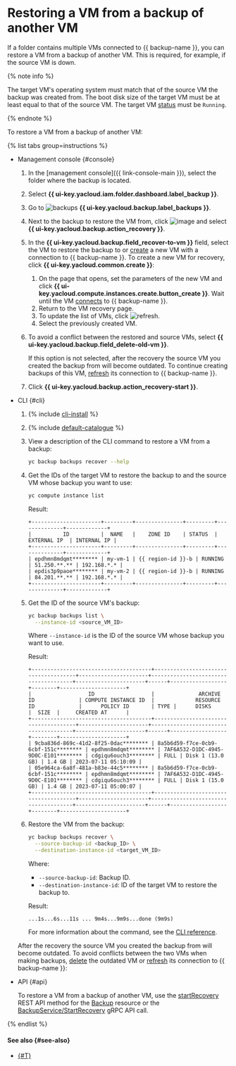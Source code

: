 # Restoring a VM from a backup of another VM

If a folder contains multiple VMs connected to {{ backup-name }}, you can restore a VM from a backup of another VM. This is required, for example, if the source VM is down.

{% note info %}

The target VM's operating system must match that of the source VM the backup was created from. The boot disk size of the target VM must be at least equal to that of the source VM. The target VM [status](../../../compute/concepts/vm-statuses.md#list-of-statuses) must be `Running`.

{% endnote %}

To restore a VM from a backup of another VM:

{% list tabs group=instructions %}

- Management console {#console}

  1. In the [management console]({{ link-console-main }}), select the folder where the backup is located.
  1. Select **{{ ui-key.yacloud.iam.folder.dashboard.label_backup }}**.
  1. Go to ![backups](../../../_assets/console-icons/archive.svg) **{{ ui-key.yacloud.backup.label_backups }}**.
  1. Next to the backup to restore the VM from, click ![image](../../../_assets/console-icons/ellipsis.svg) and select **{{ ui-key.yacloud.backup.action_recovery }}**.
  1. In the **{{ ui-key.yacloud.backup.field_recover-to-vm }}** field, select the VM to restore the backup to or [create](../#connect-vm) a new VM with a connection to {{ backup-name }}. To create a new VM for recovery, click **{{ ui-key.yacloud.common.create }}**:
      1. On the page that opens, set the parameters of the new VM and click **{{ ui-key.yacloud.compute.instances.create.button_create }}**.
          Wait until the VM [connects](../../concepts/vm-connection.md) to {{ backup-name }}.
      1. Return to the VM recovery page.
      1. To update the list of VMs, click ![refresh](../../../_assets/console-icons/arrow-rotate-right.svg).
      1. Select the previously created VM.
  1. To avoid a conflict between the restored and source VMs, select **{{ ui-key.yacloud.backup.field_delete-old-vm }}**.

     If this option is not selected, after the recovery the source VM you created the backup from will become outdated. To continue creating backups of this VM, [refresh](../refresh-connection.md) its connection to {{ backup-name }}.
  1. Click **{{ ui-key.yacloud.backup.action_recovery-start }}**.

- CLI {#cli}

  1. {% include [cli-install](../../../_includes/cli-install.md) %}

  1. {% include [default-catalogue](../../../_includes/default-catalogue.md) %}

  1. View a description of the CLI command to restore a VM from a backup:

     ```bash
     yc backup backups recover --help
     ```

  1. Get the IDs of the target VM to restore the backup to and the source VM whose backup you want to use:

     ```bash
     yc compute instance list
     ```

     Result:

     ```text
     +----------------------+---------+---------------+---------+--------------+-------------+
     |          ID          |  NAME   |    ZONE ID    | STATUS  | EXTERNAL IP  | INTERNAL IP |
     +----------------------+---------+---------------+---------+--------------+-------------+
     | epdhmn8mdqmt******** | my-vm-1 | {{ region-id }}-b | RUNNING | 51.250.**.** | 192.168.*.* |
     | epdis3p9paoe******** | my-vm-2 | {{ region-id }}-b | RUNNING | 84.201.**.** | 192.168.*.* |
     +----------------------+---------+---------------+---------+--------------+-------------+
     ```

  1. Get the ID of the source VM's backup:

     ```bash
     yc backup backups list \
       --instance-id <source_VM_ID>
     ```

     Where `--instance-id` is the ID of the source VM whose backup you want to use.

     Result:

     ```text
     +--------------------------------------+--------------------------------------+----------------------+--------------------------------------+----------------------+------+------------------+--------+---------------------+
     |                  ID                  |              ARCHIVE ID              | COMPUTE INSTANCE ID  |             RESOURCE ID              |      POLICY ID       | TYPE |      DISKS       |  SIZE  |     CREATED AT      |
     +--------------------------------------+--------------------------------------+----------------------+--------------------------------------+----------------------+------+------------------+--------+---------------------+
     | 9cba836d-869c-41d2-8f25-0dac******** | 8a5b6d59-f7ce-0cb9-6cbf-151c******** | epdhmn8mdqmt******** | 7AF6A532-D1DC-4945-9D0C-E101******** | cdgiqu6ouch3******** | FULL | Disk 1 (13.0 GB) | 1.4 GB | 2023-07-11 05:10:09 |
     | 05e964ca-6a8f-481a-b83e-44c5******** | 8a5b6d59-f7ce-0cb9-6cbf-151c******** | epdhmn8mdqmt******** | 7AF6A532-D1DC-4945-9D0C-E101******** | cdgiqu6ouch3******** | FULL | Disk 1 (15.0 GB) | 1.4 GB | 2023-07-11 05:00:07 |
     +--------------------------------------+--------------------------------------+----------------------+--------------------------------------+----------------------+------+------------------+--------+---------------------+
     ```

  1. Restore the VM from the backup:

     ```bash
     yc backup backups recover \
       --source-backup-id <backup_ID> \
       --destination-instance-id <target_VM_ID>
     ```

     Where:

     * `--source-backup-id`: Backup ID.
     * `--destination-instance-id`: ID of the target VM to restore the backup to.

     Result:

     ```text
     ...1s...6s...11s ... 9m4s...9m9s...done (9m9s)
     ```

     For more information about the command, see the [CLI reference](../../../cli/cli-ref/managed-services/backup/backup/recover.md).

  After the recovery the source VM you created the backup from will become outdated. To avoid conflicts between the two VMs when making backups, [delete](../../../compute/operations/vm-control/vm-delete.md) the outdated VM or [refresh](../refresh-connection.md) its connection to {{ backup-name }}:

- API {#api}

  To restore a VM from a backup of another VM, use the [startRecovery](../../backup/api-ref/Backup/startRecovery.md) REST API method for the [Backup](../../backup/api-ref/Backup/index.md) resource or the [BackupService/StartRecovery](../../backup/api-ref/grpc/backup_service.md#StartRecovery) gRPC API call.

{% endlist %}

#### See also {#see-also}

* [{#T}](delete.md)
